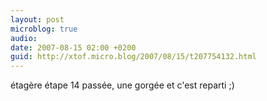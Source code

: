 ```yaml
---
layout: post
microblog: true
audio: 
date: 2007-08-15 02:00 +0200
guid: http://xtof.micro.blog/2007/08/15/t207754132.html
---
```

étagère étape 14 passée, une gorgée et c'est reparti ;)

